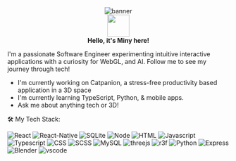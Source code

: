 <div><center>
<img src="https://raw.githubusercontent.com/mayankchaudhary26/Cool-Readme-ideas/refs/heads/master/data/lofi.gif" alt="banner"/>
</center>
</div>
<center><img src="https://user-images.githubusercontent.com/5713670/87202985-820dcb80-c2b6-11ea-9f56-7ec461c497c3.gif" width="50px"/></center>
<b><center>
Hello, it's Miny here!</center> </b>

I'm a passionate Software Engineer experimenting intuitive interactive applications with a curiosity for WebGL, and AI. Follow me to see my journey through tech!

- I'm currently working on Catpanion, a stress-free productivity based application in a 3D space
- I'm currently learning TypeScript, Python, & mobile apps. 
- Ask me about anything tech or 3D! 

:hammer_and_wrench: My Tech Stack:
<div>
<img alt="React" src="https://img.shields.io/badge/React-61DAFB?logo=react&logoColor=white&style=for-the-badge" />
  <img alt="React-Native" src="https://img.shields.io/badge/ReactNative-61DAFB?logo=react&logoColor=white&style=for-the-badge" />
    <img alt="SQLite" src="https://img.shields.io/badge/SQLite-61DAFB?logo=sqlite&logoColor=white&style=for-the-badge" />
<img alt="Node" src="https://img.shields.io/badge/Node.js-5FA04E?logo=node.js&logoColor=white&style=for-the-badge" />
<img alt="HTML" src="https://img.shields.io/badge/HTML5-E34F26?logo=HTML5&logoColor=white&style=for-the-badge" />
<img alt="Javascript" src="https://img.shields.io/badge/Javascript-F7DF1E?logo=javascript&logoColor=white&style=for-the-badge" />
<img alt="Typescript" src="https://img.shields.io/badge/Typescript-5FA04E?logo=typescript&logoColor=white&style=for-the-badge" />
<img alt="CSS" src="https://img.shields.io/badge/CSS-663399?logo=CSS&logoColor=white&style=for-the-badge" />
<img alt="SCSS" src="https://img.shields.io/badge/SASS-CC6699?logo=SASS&logoColor=white&style=for-the-badge" />
<img alt="MySQL" src="https://img.shields.io/badge/MYSQL-4479A1?logo=mysql&logoColor=white&style=for-the-badge" />
<img alt="threejs" src="https://img.shields.io/badge/THREE.JS-000000?logo=three.js&logoColor=white&style=for-the-badge" />
<img alt="r3f" src="https://img.shields.io/badge/REACT THREE FIBER-002157?logo=react+three+fiber&logoColor=white&style=for-the-badge" />
<img alt="Python" src="https://img.shields.io/badge/PYTHON-3776AB?logo=python&logoColor=white&style=for-the-badge" />
<img alt="Express" src="https://img.shields.io/badge/EXPRESS-000000?logo=express&logoColor=white&style=for-the-badge" />
<img alt="Blender" src="https://img.shields.io/badge/Blender-E87D0D?logo=Blender&logoColor=white&style=for-the-badge" />
<img alt="vscode" src="https://img.shields.io/badge/Visual Studio-5C2D91?logo=visual+studio&logoColor=white&style=for-the-badge" />
<div>
